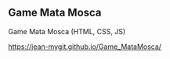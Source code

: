 <h2> Game Mata Mosca </h2>

<p>Game Mata Mosca (HTML, CSS, JS)</p>

https://jean-mygit.github.io/Game_MataMosca/
 
